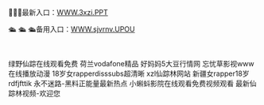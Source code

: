 <p>
	🗻🗻🗻最新入口：<a href="http://www.baidu.com/link?url=6MA2SWnO3Raqke39an_0PUxosM6ZrUGzi1BN9tNnlPW&wd">WWW.3xzi.PPT</a> 
	<p>
		🛳
🛳
🛳备用入口：<a href="http://www.baidu.com/link?url=6MA2SWnO3Raqke39an_0PUxosM6ZrUGzi1BN9tNnlPW&wd">WWW.sjvrnv.UPOU</a> 
	</p>
	<p>
		<br />
	</p>
	<p>
		绿野仙踪在线观看免费
荷兰vodafone精品
好妈妈5大豆行情网
忘忧草影视www在线播放动漫
18岁女rapperdisssubs超清晰
xzl仙踪林网站
新疆女rapper18岁rdfjfttik
永不迷路-黑料正能量最新热点
小蝌蚪影院在线观看免费视频观看
最新仙踪林视频-欢迎您
	</p>

